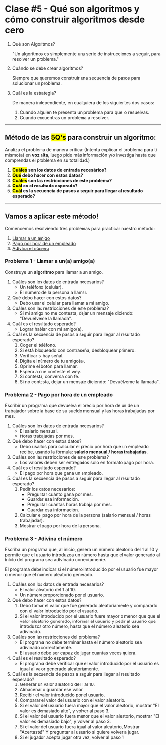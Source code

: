 # Clase #5 - Qué son algoritmos y cómo construir algoritmos desde cero

1. Qué son Algoritmos?
    
    "Un algoritmos es simplemente una serie de instrucciones a seguir, para resolver un problema."

1. Cuándo se debe crear algoritmos?

    Siempre que queremos construir una secuencia de pasos para solucionar un problema.

1. Cuál es la estrategia?
  
    De manera independiente, en cualquiera de los siguientes dos casos:
    1. Cuando alguien te presenta un problema para que lo resuelvas.
    1. Cuando encuentras un problema a resolver.
___

## Método de las <mark title="Son cinco q's, porque en portugués, las palabras como 'cual' se escriben con Q">5Q's</mark> para construir un **algoritmo**:



Analiza el problema de manera crítica:
(Intenta explicar el problema para ti mismo\(a\) en **voz alta**, luego pide más información y/o investiga hasta que comprendas el problema en su totalidad.)

1. **<mark title="Quais">Cuáles</mark> son los datos de entrada necesários?**
1. **<mark title="O qué">Qué</mark> debo hacer con estos datos?**
1. **<mark title="Quais">Cuáles</mark> son las restricciones de este problema?**
1. **<mark title="Qual">Cuál</mark> es el resultado esperado?**
1. **<mark title="Qual">Cuál</mark> es la secuencia de pasos a seguir para llegar al resultado esperado?**

___

## Vamos a aplicar este método!
Comencemos resolviendo tres problemas para practicar nuestro método:
  1. [Llamar a un amigo](#problema-1---llamar-a-una-amigoa)
  1. [Pago por hora de un empleado](#problema-2---pago-por-hora-de-un-empleado)
  1. [Adivina el número](#problema-3---adivina-el-número)

### Problema 1 - Llamar a un\(a\) amigo\(a\)
Construye un **algoritmo** para llamar a un amigo.
1. Cuáles son los datos de entrada necesarios?
    * Un teléfono (celular).
    * El número de la persona a llamar.
1. Qué debo hacer con estos datos?
    * Debo usar el celular para llamar a mi amigo.
1. Cuáles son las restricciones de este problema?
    * Si mi amigo no me contesta, dejar un mensaje diciendo: "Devuélveme la llamada".
1. Cuál es el resultado esperado?
    * Lograr hablar con mi amigo(a).
1. Cuál es la secuencia de pasos a seguir para llegar al resultado esperado?
    1. Coger el teléfono.
    1. Si está bloqueado con contraseña, desbloquear primero.
    1. Verificar si hay señal.
    1. Digita el número de tu amigo(a).
    1. Oprime el botón para llamar.
    1. Espera a que conteste el wey.
    1. Si contesta, conversa con fe.
    1. Si no contesta, dejar un mensaje diciendo: "Devuélveme la llamada".

### Problema 2 - Pago por hora de un empleado
Escribir un programa que devuelva el precio por hora de un de un trabajador sobre la base de su sueldo mensual y las horas trabajadas por mes.
1. Cuáles son los datos de entrada necesarios?
    * El salario mensual.
    * Horas trabajadas por mes.
1. Qué debo hacer con estos datos?
    * Debo usarlos para calcular el precio por hora que un empleado recibe, usando la fórmula: **salario mensual / horas trabajadas**.
1. Cuáles son las restricciones de este problema?
    * Los valores deben ser entregados solo en formato pago por hora.
1. Cuál es el resultado esperado?
    * El pago por hora que gana un empleado.
1. Cuál es la secuencia de pasos a seguir para llegar al resultado esperado?
    1. Pedir los datos necesarios:
        * Preguntar cuánto gana por mes.
        * Guardar esa información.
        * Preguntar cuántas horas trabaja por mes.
        * Guardar esa información.
    1. Calcular el pago por hora de la persona (salario mensual / horas trabajadas).
    1. Mostrar el pago por hora de la persona.

### Problema 3 - Adivina el número
Escriba un programa que, al inicio, genera un número aleatorio del 1 al 10 y permite que el usuario introduzca un número hasta que el valor generado al inicio del programa sea adivinado correctamente.

El programa debe indicar si el número introducido por el usuario fue mayor o menor que el número aleatorio generado.
1. Cuáles son los datos de entrada necesarios?
    * El valor aleatorio del 1 al 10.
    * Un número proporcionado por el usuario.
1. Qué debo hacer con estos datos?
    1. Debo tomar el valor que fue generado aleatoriamente y compararlo con el valor introducido por el usuario.
    1. Si el valor introducido por el usuario fuere mayor o menor que que el valor aleatorio generado, informar al usuario y pedir al usuario que introduzca otro número, hasta que el número aleatorio sea adivinado.
1. Cuáles son las restricciones del problema?
    * El programa no debe terminar hasta el número aleatorio sea adivinado correctamente.
    * El usuario debe ser capaz de jugar cuantas veces quiera.
1. Cuál es el resultado esperado?
    * El programa debe verificar que el valor introducido por el usuario es igual al valor generado aleatoriamente.
1. Cuál es la secuencia de pasos a seguir para llegar al resultado esperado?
    1. Generar un valor aleatorio del 1 al 10.
    1. Almacenar o guardar ese valor.
    1. Recibir el valor introducido por el usuario.
    1. Comparar el valor del usuario con el valor aleatorio.
    1. Si el valor del usuario fuera mayor que el valor aleatorio, mostrar "El valor es demasiado alto", y volver al paso 3.
    1. Si el valor del usuario fuera menor que el valor aleatorio, mostrar "El valor es demasiado bajo", y volver al paso 3.
    1. Si el valor del usuario fuera igual al valor aleatorio, Mostrar "Acertaste!" Y preguntar al usuario si quiere volver a jugar.
    1. Si el jugador acepta jugar otra vez, volver al paso 1.
